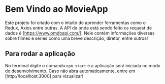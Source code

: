 # Bem Vindo ao MovieApp

Este projeto foi criado com o intuito de aprender ferramentas como o Redux, Axios entre outras.
A API de onde está sendo feito os request de dados é [https://www.omdbapi.com/].
Nele contém informações diversas sobre filmes e séries como uma breve descrição, diretor, entre outros!

## Para rodar a aplicação

No terminal digite o comando `npm start` e a aplicação será iniciada no modo de desenvolvimento.
Caso não abra automaticamente, entre em [http://localhost:3000] para vizualizar!

